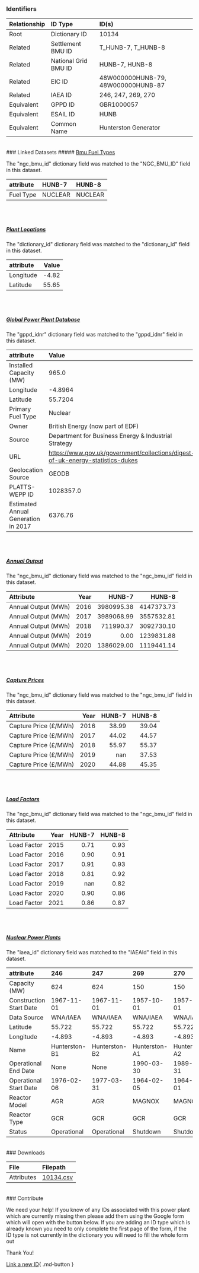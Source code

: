 ### Identifiers

| Relationship   | ID Type              | ID(s)                              |
|:---------------|:---------------------|:-----------------------------------|
| Root           | Dictionary ID        | 10134                              |
| Related        | Settlement BMU ID    | T_HUNB-7, T_HUNB-8                 |
| Related        | National Grid BMU ID | HUNB-7, HUNB-8                     |
| Related        | EIC ID               | 48W000000HUNB-79, 48W000000HUNB-87 |
| Related        | IAEA ID              | 246, 247, 269, 270                 |
| Equivalent     | GPPD ID              | GBR1000057                         |
| Equivalent     | ESAIL ID             | HUNB                               |
| Equivalent     | Common Name          | Hunterston Generator               |

<br>
### Linked Datasets
##### <a href="https://osuked.github.io/Power-Station-Dictionary/datasets/bmu-fuel-types">Bmu Fuel Types</a>



The "ngc_bmu_id" dictionary field was matched to the "NGC_BMU_ID" field in this dataset.

| attribute   | HUNB-7   | HUNB-8   |
|:------------|:---------|:---------|
| Fuel Type   | NUCLEAR  | NUCLEAR  |

<br><br>
##### <a href="https://osuked.github.io/Power-Station-Dictionary/datasets/plant-locations">Plant Locations</a>



The "dictionary_id" dictionary field was matched to the "dictionary_id" field in this dataset.

| attribute   |   Value |
|:------------|--------:|
| Longitude   |   -4.82 |
| Latitude    |   55.65 |

<br><br>
##### <a href="https://osuked.github.io/Power-Station-Dictionary/datasets/global-power-plant-database">Global Power Plant Database</a>



The "gppd_idnr" dictionary field was matched to the "gppd_idnr" field in this dataset.

| attribute                           | Value                                                                          |
|:------------------------------------|:-------------------------------------------------------------------------------|
| Installed Capacity (MW)             | 965.0                                                                          |
| Longitude                           | -4.8964                                                                        |
| Latitude                            | 55.7204                                                                        |
| Primary Fuel Type                   | Nuclear                                                                        |
| Owner                               | British Energy (now part of EDF)                                               |
| Source                              | Department for Business Energy & Industrial Strategy                           |
| URL                                 | https://www.gov.uk/government/collections/digest-of-uk-energy-statistics-dukes |
| Geolocation Source                  | GEODB                                                                          |
| PLATTS-WEPP ID                      | 1028357.0                                                                      |
| Estimated Annual Generation in 2017 | 6376.76                                                                        |

<br><br>
##### <a href="https://osuked.github.io/Power-Station-Dictionary/datasets/annual-output">Annual Output</a>



The "ngc_bmu_id" dictionary field was matched to the "ngc_bmu_id" field in this dataset.

| Attribute           |   Year |     HUNB-7 |     HUNB-8 |
|:--------------------|-------:|-----------:|-----------:|
| Annual Output (MWh) |   2016 | 3980995.38 | 4147373.73 |
| Annual Output (MWh) |   2017 | 3989068.99 | 3557532.81 |
| Annual Output (MWh) |   2018 |  711990.37 | 3092730.10 |
| Annual Output (MWh) |   2019 |       0.00 | 1239831.88 |
| Annual Output (MWh) |   2020 | 1386029.00 | 1119441.14 |

<br><br>
##### <a href="https://osuked.github.io/Power-Station-Dictionary/datasets/capture-prices">Capture Prices</a>



The "ngc_bmu_id" dictionary field was matched to the "ngc_bmu_id" field in this dataset.

| Attribute             |   Year |   HUNB-7 |   HUNB-8 |
|:----------------------|-------:|---------:|---------:|
| Capture Price (£/MWh) |   2016 |    38.99 |    39.04 |
| Capture Price (£/MWh) |   2017 |    44.02 |    44.57 |
| Capture Price (£/MWh) |   2018 |    55.97 |    55.37 |
| Capture Price (£/MWh) |   2019 |   nan    |    37.53 |
| Capture Price (£/MWh) |   2020 |    44.88 |    45.35 |

<br><br>
##### <a href="https://osuked.github.io/Power-Station-Dictionary/datasets/load-factors">Load Factors</a>



The "ngc_bmu_id" dictionary field was matched to the "ngc_bmu_id" field in this dataset.

| Attribute   |   Year |   HUNB-7 |   HUNB-8 |
|:------------|-------:|---------:|---------:|
| Load Factor |   2015 |     0.71 |     0.93 |
| Load Factor |   2016 |     0.90 |     0.91 |
| Load Factor |   2017 |     0.91 |     0.93 |
| Load Factor |   2018 |     0.81 |     0.92 |
| Load Factor |   2019 |   nan    |     0.82 |
| Load Factor |   2020 |     0.90 |     0.86 |
| Load Factor |   2021 |     0.86 |     0.87 |

<br><br>
##### <a href="https://osuked.github.io/Power-Station-Dictionary/datasets/nuclear-power-plants">Nuclear Power Plants</a>



The "iaea_id" dictionary field was matched to the "IAEAId" field in this dataset.

| attribute               | 246           | 247           | 269           | 270           |
|:------------------------|:--------------|:--------------|:--------------|:--------------|
| Capacity (MW)           | 624           | 624           | 150           | 150           |
| Construction Start Date | 1967-11-01    | 1967-11-01    | 1957-10-01    | 1957-10-01    |
| Data Source             | WNA/IAEA      | WNA/IAEA      | WNA/IAEA      | WNA/IAEA      |
| Latitude                | 55.722        | 55.722        | 55.722        | 55.722        |
| Longitude               | -4.893        | -4.893        | -4.893        | -4.893        |
| Name                    | Hunterston-B1 | Hunterston-B2 | Hunterston-A1 | Hunterston-A2 |
| Operational End Date    | None          | None          | 1990-03-30    | 1989-12-31    |
| Operational Start Date  | 1976-02-06    | 1977-03-31    | 1964-02-05    | 1964-07-01    |
| Reactor Model           | AGR           | AGR           | MAGNOX        | MAGNOX        |
| Reactor Type            | GCR           | GCR           | GCR           | GCR           |
| Status                  | Operational   | Operational   | Shutdown      | Shutdown      |


<br>
### Downloads


| File       | Filepath                                                                              |
|:-----------|:--------------------------------------------------------------------------------------|
| Attributes | [10134.csv](https://osuked.github.io/Power-Station-Dictionary/object_attrs/10134.csv) |


<br>
### Contribute

We need your help! If you know of any IDs associated with this power plant which are currently missing then please add them using the Google form which will open with the button below. If you are adding an ID type which is already known you need to only complete the first page of the form, if the ID type is not currently in the dictionary you will need to fill the whole form out

Thank You!

[Link a new ID](https://docs.google.com/forms/d/e/1FAIpQLSc5jRsQ7NgiLLXbwo9PUdwTQyuqbRwThltG56-o6NVSe7E_nw/viewform?usp=pp_url&entry.251912331=10134){ .md-button }